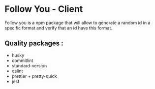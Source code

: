 # Follow You - Client

Follow you is a npm package that will allow to generate a random id in a specific format and verify that an id have this format.

## Quality packages :

-   husky
-   commitlint
-   standard-version
-   eslint
-   prettier + pretty-quick
-   jest
